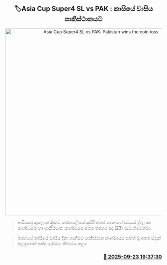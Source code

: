 <p align='center'><b><h2 align='center' title='Asia Cup Super4 SL vs PAK: Pakistan wins the coin toss'>🏷Asia Cup Super4 SL vs PAK : ‍කාසියේ වාසිය පාකිස්ථානයට</h2></b></p>
<p align='center'><img src='https://helakuru.sgp1.cdn.digitaloceanspaces.com/esana/images/lib/asia-cup-sl-vs-ban.jpg' width='600' alt='Asia Cup Super4 SL vs PAK: Pakistan wins the coin toss'></p>

> ආසියානු කුසලාන ක්‍රිකට් තරගාවලියේ සුපිරි හතර දෙනාගේ වටයේ ශ්‍රී ලංකා කණ්ඩායම හා පාකිස්ථාන කණ්ඩායම අතර තරගය අද (23) පැවැත්වෙනවා.

> තරගයේ කාසියේ වාසිය දිනා ගැනීමට පාකිස්ථාන කණ්ඩායම සමත් වූ අතර ඔවුන් පළමුවෙන් පන්දු යැවීමට තීරණය කළා.



<h3 align='right'><a href='https://www.helakuru.lk/esana/p/113915/'>📅 2025-09-23 19:37:30</a></h3>
